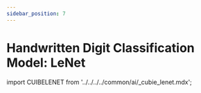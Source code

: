 ```yaml
---
sidebar_position: 7
---
```


# Handwritten Digit Classification Model: LeNet

import CUIBELENET from '../../../../common/ai/\_cubie_lenet.mdx';

<CUIBELENET />
